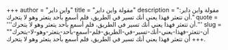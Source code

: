 +++
author = "واين داير"
title = "مقولة واين داير"
description = "مقولة واين داير: أن تتعثر فهذا يعني أنك تسير في الطريق، فلم أسمع بأحد يتعثر وهو لا يتحرك."
quote = '''أن تتعثر فهذا يعني أنك تسير في الطريق، فلم أسمع بأحد يتعثر وهو لا يتحرك.'''
slug = "أن-تتعثر-فهذا-يعني-أنك-تسير-في-الطريق-فلم-أسمع-بأحد-يتعثر-وهو-لا-يتحرك"
+++
أن تتعثر فهذا يعني أنك تسير في الطريق، فلم أسمع بأحد يتعثر وهو لا يتحرك.
